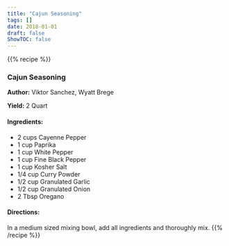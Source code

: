 ```yaml
---
title: "Cajun Seasoning"
tags: []
date: 2018-01-01
draft: false
ShowTOC: false
---
```


{{% recipe %}}

### Cajun Seasoning

**Author:** Viktor Sanchez, Wyatt Brege

**Yield:** 2 Quart


#### Ingredients:

-   2 cups Cayenne Pepper
-   1 cup Paprika
-   1 cup White Pepper
-   1 cup Fine Black Pepper
-   1 cup Kosher Salt
-   1/4 cup Curry Powder
-   1/2 cup Granulated Garlic
-   1/2 cup Granulated Onion
-   2 Tbsp Oregano

#### Directions: 

In a medium sized mixing bowl, add all ingredients and thoroughly mix.
{{% /recipe %}}
